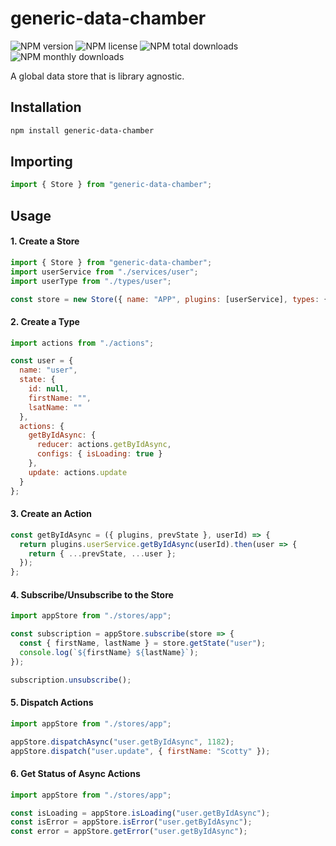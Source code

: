 # generic-data-chamber

![NPM version](https://img.shields.io/npm/v/generic-data-chamber.svg?style=flat)
![NPM license](https://img.shields.io/npm/l/generic-data-chamber.svg?style=flat)
![NPM total downloads](https://img.shields.io/npm/dt/generic-data-chamber.svg?style=flat)
![NPM monthly downloads](https://img.shields.io/npm/dm/generic-data-chamber.svg?style=flat)

A global data store that is library agnostic.

## Installation

```bash
npm install generic-data-chamber
```

## Importing

```js
import { Store } from "generic-data-chamber";
```

## Usage

#### 1. Create a Store

```js
import { Store } from "generic-data-chamber";
import userService from "./services/user";
import userType from "./types/user";

const store = new Store({ name: "APP", plugins: [userService], types: { user: userType } });
```

#### 2. Create a Type

```js
import actions from "./actions";

const user = {
  name: "user",
  state: {
    id: null,
    firstName: "",
    lsatName: ""
  },
  actions: {
    getByIdAsync: {
      reducer: actions.getByIdAsync,
      configs: { isLoading: true }
    },
    update: actions.update
  }
};
```

#### 3. Create an Action

```js
const getByIdAsync = ({ plugins, prevState }, userId) => {
  return plugins.userService.getByIdAsync(userId).then(user => {
    return { ...prevState, ...user };
  });
};
```

#### 4. Subscribe/Unsubscribe to the Store

```js
import appStore from "./stores/app";

const subscription = appStore.subscribe(store => {
  const { firstName, lastName } = store.getState("user");
  console.log(`${firstName} ${lastName}`);
});

subscription.unsubscribe();
```

#### 5. Dispatch Actions

```js
import appStore from "./stores/app";

appStore.dispatchAsync("user.getByIdAsync", 1182);
appStore.dispatch("user.update", { firstName: "Scotty" });
```

#### 6. Get Status of Async Actions

```js
import appStore from "./stores/app";

const isLoading = appStore.isLoading("user.getByIdAsync");
const isError = appStore.isError("user.getByIdAsync");
const error = appStore.getError("user.getByIdAsync");
```

